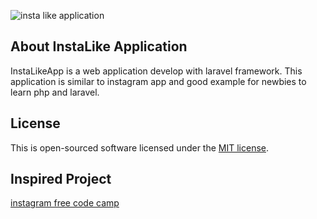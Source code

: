 ![insta like application](https://github.com/HimashiNethinikaRodrigo/InstaLike-Application/blob/master/public/images/instalike.jpg?raw=true)



## About InstaLike Application

InstaLikeApp is a web application develop with laravel framework. This application is similar to instagram app and good example for newbies to learn php and laravel.


## License

This is open-sourced software licensed under the [MIT license](https://opensource.org/licenses/MIT).

## Inspired Project

[instagram free code camp](https://www.instagram.com/freecodecamp/)
